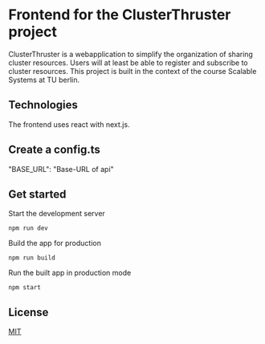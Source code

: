 # Frontend for the ClusterThruster project

ClusterThruster is a webapplication to simplify the organization of sharing cluster resources.
Users will at least be able to register and subscribe to cluster resources.
This project is built in the context of the course Scalable Systems at TU berlin.

## Technologies

The frontend uses react with next.js.

## Create a config.ts

"BASE_URL": "Base-URL of api"

## Get started

Start the development server

```
npm run dev
```

Build the app for production

```
npm run build
```

Run the built app in production mode

```
npm start
```

## License

[MIT](https://github.com/duxianwei520/react/blob/master/LICENSE)
